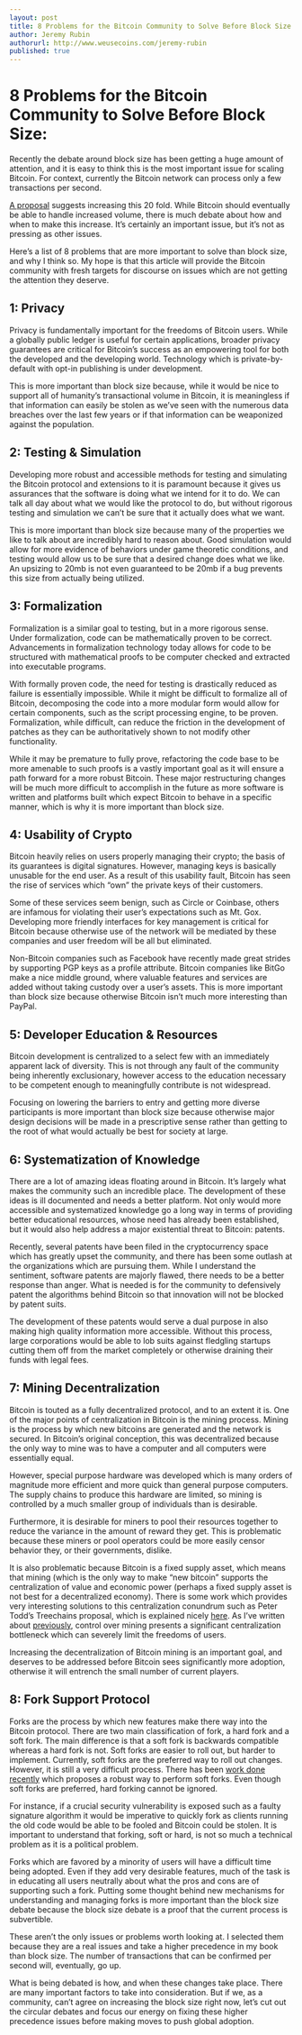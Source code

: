 ```yaml
---
layout: post
title: 8 Problems for the Bitcoin Community to Solve Before Block Size
author: Jeremy Rubin
authorurl: http://www.weusecoins.com/jeremy-rubin
published: true
---
```


<h1>8 Problems for the Bitcoin Community to Solve Before Block Size:</h1>
Recently the debate around block size has been getting a huge amount of attention, and it is easy to think this is the most important issue for scaling Bitcoin. For context, currently the Bitcoin network can process only a few transactions per second.
<p><a href="https://github.com/gavinandresen/bitcoin-git/commit/5f46da29fd02fd2a8a787286fd6a56f680073770" data-href="https://github.com/gavinandresen/bitcoin-git/commit/5f46da29fd02fd2a8a787286fd6a56f680073770" class="markup--anchor markup--p-anchor" rel="nofollow">A proposal</a> suggests increasing this 20 fold. While Bitcoin should eventually be able to handle increased volume, there is much debate about how and when to make this increase. It’s certainly an important issue, but it’s not as pressing as other issues.
<p>Here’s a list of 8 problems that are more important to solve than block size, and why I think so. My hope is that this article will provide the Bitcoin community with fresh targets for discourse on issues which are not getting the attention they deserve.
<p><h2>1: Privacy</h2>
<p>Privacy is fundamentally important for the freedoms of Bitcoin users. While a globally public ledger is useful for certain applications, broader privacy guarantees are critical for Bitcoin’s success as an empowering tool for both the developed and the developing world. Technology which is private-by-default with opt-in publishing is under development.
<p>This is more important than block size because, while it would be nice to support all of humanity’s transactional volume in Bitcoin, it is meaningless if that information can easily be stolen as we’ve seen with the numerous data breaches over the last few years or if that information can be weaponized against the population.
<p><h2>2: Testing & Simulation</h2>
<p>Developing more robust and accessible methods for testing and simulating the Bitcoin protocol and extensions to it is paramount because it gives us assurances that the software is doing what we intend for it to do. We can talk all day about what we would like the protocol to do, but without rigorous testing and simulation we can’t be sure that it actually does what we want.
<p>This is more important than block size because many of the properties we like to talk about are incredibly hard to reason about. Good simulation would allow for more evidence of behaviors under game theoretic conditions, and testing would allow us to be sure that a desired change does what we like. An upsizing to 20mb is not even guaranteed to be 20mb if a bug prevents this size from actually being utilized.
<p><h2>3: Formalization</h2>
<p>Formalization is a similar goal to testing, but in a more rigorous sense. Under formalization, code can be mathematically proven to be correct. Advancements in formalization technology today allows for code to be structured with mathematical proofs to be computer checked and extracted into executable programs.
<p>With formally proven code, the need for testing is drastically reduced as failure is essentially impossible. While it might be difficult to formalize all of Bitcoin, decomposing the code into a more modular form would allow for certain components, such as the script processing engine, to be proven. Formalization, while difficult, can reduce the friction in the development of patches as they can be authoritatively shown to not modify other functionality.
<p>While it may be premature to fully prove, refactoring the code base to be more amenable to such proofs is a vastly important goal as it will ensure a path forward for a more robust Bitcoin. These major restructuring changes will be much more difficult to accomplish in the future as more software is written and platforms built which expect Bitcoin to behave in a specific manner, which is why it is more important than block size.
<p><h2>4: Usability of Crypto</h2>
<p>Bitcoin heavily relies on users properly managing their crypto; the basis of its guarantees is digital signatures. However, managing keys is basically unusable for the end user. As a result of this usability fault, Bitcoin has seen the rise of services which “own” the private keys of their customers.
<p>Some of these services seem benign, such as Circle or Coinbase, others are infamous for violating their user’s expectations such as Mt. Gox. Developing more friendly interfaces for key management is critical for Bitcoin because otherwise use of the network will be mediated by these companies and user freedom will be all but eliminated.
<p>Non-Bitcoin companies such as Facebook have recently made great strides by supporting PGP keys as a profile attribute. Bitcoin companies like BitGo make a nice middle ground, where valuable features and services are added without taking custody over a user’s assets. This is more important than block size because otherwise Bitcoin isn’t much more interesting than PayPal.
<p><h2>5: Developer Education & Resources</h2>
<p>Bitcoin development is centralized to a select few with an immediately apparent lack of diversity. This is not through any fault of the community being inherently exclusionary, however access to the education necessary to be competent enough to meaningfully contribute is not widespread.
<p>Focusing on lowering the barriers to entry and getting more diverse participants is more important than block size because otherwise major design decisions will be made in a prescriptive sense rather than getting to the root of what would actually be best for society at large.
<p><h2>6: Systematization of Knowledge</h2>
<p>There are a lot of amazing ideas floating around in Bitcoin. It’s largely what makes the community such an incredible place. The development of these ideas is ill documented and needs a better platform. Not only would more accessible and systematized knowledge go a long way in terms of providing better educational resources, whose need has already been established, but it would also help address a major existential threat to Bitcoin: patents.
<p>Recently, several patents have been filed in the cryptocurrency space which has greatly upset the community, and there has been some outlash at the organizations which are pursuing them. While I understand the sentiment, software patents are majorly flawed, there needs to be a better response than anger. What is needed is for the community to defensively patent the algorithms behind Bitcoin so that innovation will not be blocked by patent suits.
<p>The development of these patents would serve a dual purpose in also making high quality information more accessible. Without this process, large corporations would be able to lob suits against fledgling startups cutting them off from the market completely or otherwise draining their funds with legal fees.
<p><h2>7: Mining Decentralization</h2>
<p>Bitcoin is touted as a fully decentralized protocol, and to an extent it is. One of the major points of centralization in Bitcoin is the mining process. Mining is the process by which new bitcoins are generated and the network is secured. In Bitcoin’s original conception, this was decentralized because the only way to mine was to have a computer and all computers were essentially equal.
<p>However, special purpose hardware was developed which is many orders of magnitude more efficient and more quick than general purpose computers. The supply chains to produce this hardware are limited, so mining is controlled by a much smaller group of individuals than is desirable.
<p>Furthermore, it is desirable for miners to pool their resources together to reduce the variance in the amount of reward they get. This is problematic because these miners or pool operators could be more easily censor behavior they, or their governments, dislike.
<p>It is also problematic because Bitcoin is a fixed supply asset, which means that mining (which is the only way to make “new bitcoin” supports the centralization of value and economic power (perhaps a fixed supply asset is not best for a decentralized economy). There is some work which provides very interesting solutions to this centralization conundrum such as Peter Todd’s Treechains proposal, which is explained nicely <a href="http://blog.greenaddress.it/2014/06/13/sidechains-treechains-the-tldr/" data-href="http://blog.greenaddress.it/2014/06/13/sidechains-treechains-the-tldr/" class="markup--anchor markup--p-anchor" rel="nofollow">here</a>. As I’ve written about <a href="https://medium.com/@jeremyrubin/regulating-bitcoin-by-mining-the-regulator-miner-attack-c8fd51185b78" data-href="https://medium.com/@jeremyrubin/regulating-bitcoin-by-mining-the-regulator-miner-attack-c8fd51185b78" class="markup--anchor markup--p-anchor">previously</a>, control over mining presents a significant centralization bottleneck which can severely limit the freedoms of users.
<p>Increasing the decentralization of Bitcoin mining is an important goal, and deserves to be addressed before Bitcoin sees significantly more adoption, otherwise it will entrench the small number of current players.
<p><h2>8: Fork Support Protocol</h2>
<p>Forks are the process by which new features make there way into the Bitcoin protocol. There are two main classification of fork, a hard fork and a soft fork. The main difference is that a soft fork is backwards compatible whereas a hard fork is not. Soft forks are easier to roll out, but harder to implement. Currently, soft forks are the preferred way to roll out changes. However, it is still a very difficult process. There has been <a href="https://gist.github.com/sipa/bf69659f43e763540550" data-href="https://gist.github.com/sipa/bf69659f43e763540550" class="markup--anchor markup--p-anchor" rel="nofollow">work done recently</a> which proposes a robust way to perform soft forks. Even though soft forks are preferred, hard forking cannot be ignored.
<p>For instance, if a crucial security vulnerability is exposed such as a faulty signature algorithm it would be imperative to quickly fork as clients running the old code would be able to be fooled and Bitcoin could be stolen. It is important to understand that forking, soft or hard, is not so much a technical problem as it is a political problem.
<p>Forks which are favored by a minority of users will have a difficult time being adopted. Even if they add very desirable features, much of the task is in educating all users neutrally about what the pros and cons are of supporting such a fork. Putting some thought behind new mechanisms for understanding and managing forks is more important than the block size debate because the block size debate is a proof that the current process is subvertible.
<p>
These aren’t the only issues or problems worth looking at. I selected them because they are a real issues and take a higher precedence in my book than block size. The number of transactions that can be confirmed per second will, eventually, go up.
<p>What is being debated is how, and when these changes take place. There are many important factors to take into consideration. But if we, as a community, can’t agree on increasing the block size right now, let’s cut out the circular debates and focus our energy on fixing these higher precedence issues before making moves to push global adoption.</p>
